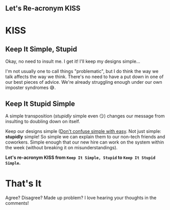 ## Let's Re-acronym KISS

# KISS

## Keep It Simple, Stupid

Okay, no need to insult me. I get it! I'll keep my designs simple...

I'm not usually one to call things "problematic", but I do think the way we talk affects the way we think. There's no need to have a put down in one of our best pieces of advice. We're already struggling enough under our own imposter syndromes 😅.

## Keep It Stupid Simple

A simple transposition (_stupidly_ simple even 😏) changes our message from insulting to doubling down on itself.

Keep our designs simple ([Don't confuse simple with easy](https://www.kallmanation.com/dear-slack-simple-is-not-what-you-think-it-is). Not just simple: **stupidly** simple! So simple we can explain them to our non-tech friends and coworkers. Simple enough that our new hire can work on the system within the week (without breaking it on misunderstandings).

**Let's re-acronym KISS from `Keep It Simple, Stupid` to `Keep It Stupid Simple`.**

# That's It

Agree? Disagree? Made up problem? I love hearing your thoughts in the comments!